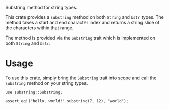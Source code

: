 Substring method for string types.

This crate provides a `substring` method on both `String` and `&str` types. The method takes a 
start and end character index and returns a string slice of the characters within that range.

The method is provided via the `Substring` trait which is implemented on both `String` and
`&str`.

# Usage

To use this crate, simply bring the `Substring` trait into scope and call the `substring` method on
your string types.

```
use substring::Substring;

assert_eq!("hello, world!".substring(7, 12), "world");
```
